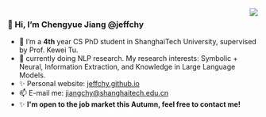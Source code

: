 <img align='right' src="https://github-readme-stats.vercel.app/api?username=jeffchy&show_icons=true">

### 👋 Hi, I’m Chengyue Jiang @jeffchy
- 👀 I’m a **4th** year CS PhD student in ShanghaiTech University, supervised by Prof. Kewei Tu.
- 🌱 currently doing NLP research. My research interests: Symbolic + Neural, Information Extraction, and Knowledge in Large Language Models.
- ✨ Personal website: [jeffchy.github.io](jeffchy.github.io)
- 📫 E-mail me: jiangchy@shanghaitech.edu.cn
- ✨ **I'm open to the job market this Autumn, feel free to contact me!**

<!---
jeffchy/jeffchy is a ✨ special ✨ repository because its `README.md` (this file) appears on your GitHub profile.
You can click the Preview link to take a look at your changes.
--->
<!-- [![Top Langs](https://github-readme-stats.vercel.app/api/top-langs/?username=jeffchy&theme=tokyonight&layout=compact)](https://github.com/jeffchy) -->
